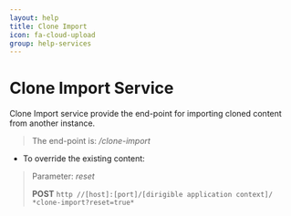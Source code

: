```yaml
---
layout: help
title: Clone Import
icon: fa-cloud-upload
group: help-services
---
```


Clone Import Service
===

Clone Import service provide the end-point for importing cloned content from another instance.

> The end-point is: */clone-import*

* To override the existing content:


> Parameter: *reset*
> 
> **POST** `http //[host]:[port]/[dirigible application context]/ *clone-import?reset=true*`

